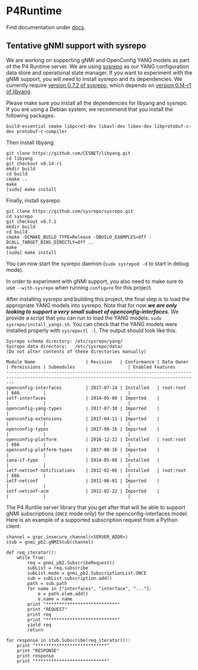 # P4Runtime

Find documentation under [docs](docs/).

## Tentative gNMI support with sysrepo

We are working on supporting gNMI and OpenConfig YANG models as part of the P4
Runtime server. We are using [sysrepo](https://github.com/sysrepo/sysrepo) as
our YANG configuration data store and operational state manager. If you want to
experiment with the gNMI support, you will need to install sysrepo and its
dependencies. We currently require [version 0.7.2 of
sysrepo](https://github.com/sysrepo/sysrepo/releases/tag/v0.7.2), which depends
on [version 0.14-r1 of
libyang](https://github.com/CESNET/libyang/releases/tag/v0.14-r1).

Please make sure you install all the dependencies for libyang and sysrepo. If
you are using a Debian system, we recommend that you install the following
packages:

    build-essential cmake libpcre3-dev libavl-dev libev-dev libprotobuf-c-dev protobuf-c-compiler

Then install libyang:

    git clone https://github.com/CESNET/libyang.git
    cd libyang
    git checkout v0.14-r1
    mkdir build
    cd build
    cmake ..
    make
    [sudo] make install

Finally, install sysrepo

    git clone https://github.com/sysrepo/sysrepo.git
    cd sysrepo
    git checkout v0.7.2
    mkdir build
    cd build
    cmake -DCMAKE_BUILD_TYPE=Release -DBUILD_EXAMPLES=Off -DCALL_TARGET_BINS_DIRECTLY=Off ..
    make
    [sudo] make install

You can now start the sysrepo daemon (`sudo sysrepod -d` to start in debug
mode).

In order to experiment with gNMI support, you also need to make sure to use
`--with-sysrepo` when running `configure` for this project.

After installing sysrepo and building this project, the final step is to load
the appropriate YANG models into sysrepo. Note that for now ***we are only
looking to support a very small subset of openconfig-interfaces***. We provide a
script that you can run to load the YANG models: `sudo
sysrepo/install_yangs.sh`. You can check that the YANG models were installed
properly with `sysrepoctl -l`. The output should look like this:

```
Sysrepo schema directory: /etc/sysrepo/yang/
Sysrepo data directory:   /etc/sysrepo/data/
(Do not alter contents of these directories manually)

Module Name                   | Revision   | Conformance | Data Owner          | Permissions | Submodules                    | Enabled Features
-----------------------------------------------------------------------------------------------------------------------------------------------
openconfig-interfaces         | 2017-07-14 | Installed   | root:root           | 666         |                               |
ietf-interfaces               | 2014-05-08 | Imported    |                     |             |                               |
openconfig-yang-types         | 2017-07-30 | Imported    |                     |             |                               |
openconfig-extensions         | 2017-04-11 | Imported    |                     |             |                               |
openconfig-types              | 2017-08-16 | Imported    |                     |             |                               |
openconfig-platform           | 2016-12-22 | Installed   | root:root           | 666         |                               |
openconfig-platform-types     | 2017-08-16 | Imported    |                     |             |                               |
iana-if-type                  | 2014-05-08 | Installed   |                     |             |                               |
ietf-netconf-notifications    | 2012-02-06 | Installed   | root:root           | 666         |                               |
ietf-netconf                  | 2011-06-01 | Imported    |                     |             |                               |
ietf-netconf-acm              | 2012-02-22 | Imported    |                     |             |                               |
```

The P4 Runtile server library that you get after that will be able to support
gNMI subscriptions (`ONCE` mode only) for the openconfig-interfaces model. Here
is an example of a supported subscription request from a Python client:
```
channel = grpc.insecure_channel(<SERVER_ADDR>)
stub = gnmi_pb2.gNMIStub(channel)

def req_iterator():
    while True:
        req = gnmi_pb2.SubscribeRequest()
        subList = req.subscribe
        subList.mode = gnmi_pb2.SubscriptionList.ONCE
        sub = subList.subscription.add()
        path = sub.path
        for name in ["interfaces", "interface", "..."]:
            e = path.elem.add()
            e.name = name
        print "***************************"
        print "REQUEST"
        print req
        print "***************************"
        yield req
        return

for response in stub.Subscribe(req_iterator()):
    print "***************************"
    print "RESPONSE"
    print response
    print "***************************"
```
